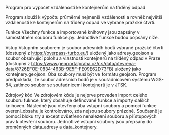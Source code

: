 Program pro výpočet vzdálenosti ke kontejnerům na tříděný odpad

Program slouží k výpočtu průměrné nejmenší vzdálenosti a rovněž největší vzdálenosti 
ke kontejnerům na tříděný odpad ve vybrané pražské čtvrti.

Funkce
Všechny funkce a importované knihovny jsou zapsány v samostatném souboru funkce.py. 
Jednotlivé funkce budou popsány níže.

Vstup
Vstupním souborem je soubor adresních bodů vybrané pražské čtvrti (dostupný z https://overpass-turbo.eu/)
uložený jako adresy.geojson a soubor obsahující polohu a vlastnosti kontejnerů na tříděný odpad v Praze 
(dostupný z https://www.geoportalpraha.cz/cs/data/otevrena-data/8726EF0E-0834-463B-9E5F-FE09E62D73FB) 
uložený jako kontejnery.geojson. Oba soubory musí být ve formátu geojson. 
Program předpokládá, že soubor adresních bodů je v souřadnicovém systému WGS-84, zatímco soubor 
se souřadnicemi kontejnerů je v JTSK.

Zdrojový kód
Ve zdrojovém kódu je nejprve proveden import celého souboru fuknce, který obsahuje definované funkce a 
importy dalších knihoven. Následně jsou otevřeny oba vstupní soubory a pomocí funkce overeni_obsahu 
je kontrolováno, zda nejsou soubory prázdné. Současně je pomocí bloku try a except ovšetřeno nenalezení 
souboru a přístupových práv k otevření souboru. Jednotlivé vstupní soubory jsou přepsány do proměnných 
data_adresy a data_kontejnery. 


